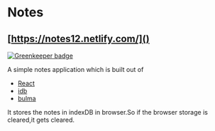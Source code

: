 # Notes
## [https://notes12.netlify.com/]()

[![Greenkeeper badge](https://badges.greenkeeper.io/sunilhari/notes.svg)](https://greenkeeper.io/)

A simple notes application which is built out of

* [React](https://reactjs.org/)
* [idb](https://github.com/jakearchibald/idb)
* [bulma](https://bulma.io/)

It stores the notes in indexDB in browser.So if the browser storage is cleared,it gets cleared.


